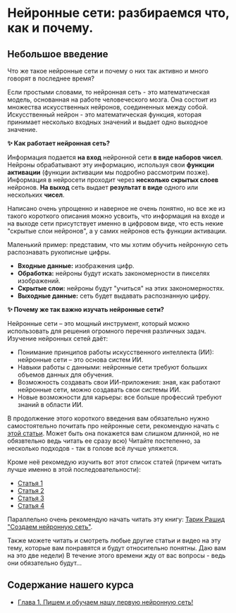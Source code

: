# Нейронные сети: разбираемся что, как и почему.

## Небольшое введение

Что же такое нейронные сети и почему о них так активно и много говорят в последнее время?

Если простыми словами, то нейронная сеть - это математическая модель, основанная на работе человеческого мозга. Она состоит из множества искусственных нейронов, соединенных между собой. Искусственный нейрон - это математическая функция, которая принимает несколько входных значений и выдает одно выходное значение.

**✨ Как работает нейронная сеть?**

Информация подается **на вход** нейронной сети **в виде наборов чисел**.
Нейроны обрабатывают эту информацию, используя свои **функции активации** (функции активации мы подробно рассмотрим позже). Информация в нейросети проходит через **несколько скрытых слоев** нейронов. **На выход** сеть выдает **результат в виде** одного или нескольких **чисел**. 

Написано очень упрощенно и наверное не очень понятно, но все же из такого короткого описания можно усвоить, что информация на входе и на выходе сети присутствует именно в цифровом виде, что есть некие "скрытые слои нейронов", а у самих нейронов есть функции активации. 

Маленький пример: представим, что мы хотим обучить нейронную сеть распознавать рукописные цифры.

- **Входные данные:** изображения цифр.
- **Обработка:** нейроны будут искать закономерности в пикселях изображений.
- **Скрытые слои:** нейроны будут "учиться" на этих закономерностях.
- **Выходные данные:** сеть будет выдавать распознанную цифру.

**✨ Почему же так важно изучать нейронные сети?**

Нейронные сети – это мощный инструмент, который можно использовать для решения огромного перечня различных задач. Изучение нейронных сетей даёт:
- Понимание принципов работы искусственного интеллекта (ИИ): нейронные сети – это основа систем ИИ.
- Навыки работы с данными: нейронные сети требуют больших объемов данных для обучения.
- Возможность создавать свои ИИ-приложения: зная, как работают нейронные сети, можно создавать свои системы ИИ.
- Новые возможности для карьеры: все больше профессий требуют знаний в области ИИ.

В продолжение этого короткого введения вам обязательно нужно самостоятельно почитать про нейронные сети, рекомендую начать с [этой статьи](https://blog.skillfactory.ru/kak-rabotaet-nejronnaya-set-razbiraemsya-s-osnovami/). Может быть она покажется вам слишком длинной, но не обязвтельно ведь читать ее сразу всю) Читайте постепенно, за несколько подходов - так в голове всё лучше уляжется.

Кроме неё рекомедую изучить вот этот список статей (причем читать лучше именно в этой последовательности):
- [Статья 1](https://checkroi.ru/blog/neyroset-chto-eto-takoe/)
- [Статья 2](https://neurohive.io/ru/osnovy-data-science/osnovy-nejronnyh-setej-algoritmy-obuchenie-funkcii-aktivacii-i-poteri/)
- [Статья 3](https://otus.ru/nest/post/1263/)
- [Статья 4](https://habr.com/ru/articles/369349/)

Параллельно очень рекомендую начать читать эту книгу: [Тарик Рашид "Cоздаем нейронную сеть"](https://palchevsky.ru/uploads/books/2.pdf).

Также можете читать и смотреть любые другие статьи и видео на эту тему, которые вам понравятся и будут относительно понятны. Даю вам на это две недели) В течение этого времени жду от вас вопросы - ведь они обязательно будут...

## Содержание нашего курса

- [Глава 1. Пишем и обучаем нашу первую нейронную сеть!](CHAPTER1.md)



